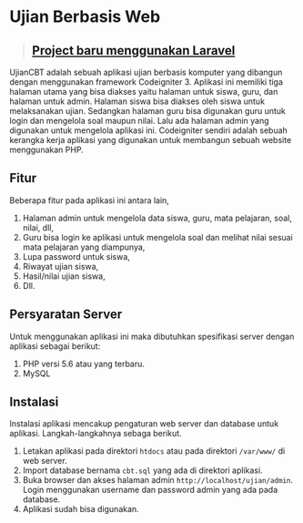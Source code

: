 # Ujian Berbasis Web

> ## [Project baru menggunakan Laravel](https://github.com/zulfizz/cbt)

UjianCBT adalah sebuah aplikasi ujian berbasis komputer yang dibangun dengan menggunakan framework Codeigniter 3. Aplikasi ini memiliki tiga halaman utama yang bisa diakses yaitu halaman untuk siswa, guru, dan halaman untuk admin. Halaman siswa bisa diakses oleh siswa untuk melaksanakan ujian. Sedangkan halaman guru bisa digunakan guru untuk login dan mengelola soal maupun nilai. Lalu ada halaman admin yang digunakan untuk mengelola aplikasi ini. Codeigniter sendiri adalah sebuah kerangka kerja aplikasi yang digunakan untuk membangun sebuah website menggunakan PHP.

## Fitur
Beberapa fitur pada aplikasi ini antara lain,
1. Halaman admin untuk mengelola data siswa, guru, mata pelajaran, soal, nilai, dll,
2. Guru bisa login ke aplikasi untuk mengelola soal dan melihat nilai sesuai mata pelajaran yang diampunya,
3. Lupa password untuk siswa,
4. Riwayat ujian siswa,
5. Hasil/nilai ujian siswa,
6. Dll.

## Persyaratan Server
Untuk menggunakan aplikasi ini maka dibutuhkan spesifikasi server dengan aplikasi sebagai berikut:
1. PHP versi 5.6 atau yang terbaru.
2. MySQL

## Instalasi
Instalasi aplikasi mencakup pengaturan web server dan database untuk aplikasi. Langkah-langkahnya sebaga berikut.
1. Letakan aplikasi pada direktori `htdocs` atau pada direktori `/var/www/` di web server.
2. Import database bernama `cbt.sql` yang ada di direktori aplikasi.
3. Buka browser dan akses halaman admin `http://localhost/ujian/admin`. Login menggunakan username dan password admin yang ada pada database.
4. Aplikasi sudah bisa digunakan.
